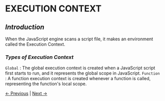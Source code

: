 # EXECUTION CONTEXT

## _Introduction_
When the JavaScript engine scans a script file, it makes an environment called the Execution Context.
 
### _Types of Execution Context_
`Global` : The global execution context is created when a JavaScript script first starts to run, and it represents the global scope in JavaScript. 
`Function` : A function execution context is created whenever a function is called, representing the function's local scope.

[← Previous](./1.5%20Garbage%20Collection.md) | [Next →](./1.7%20Lexical%20Environment.md)